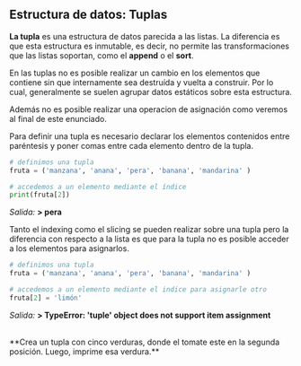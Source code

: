 ## Estructura de datos: Tuplas

**La tupla** es una estructura de datos parecida a las listas. La diferencia es que esta estructura es inmutable, es decir, no permite las transformaciones que las listas soportan, como el **append** o el **sort**. 

En las tuplas no es posible realizar un cambio en los elementos que contiene sin que internamente sea destruída y vuelta a construir. Por lo cual, generalmente se suelen agrupar datos estáticos sobre esta estructura.

Además no es posible realizar una operacion de asignación como veremos al final de este enunciado.

Para definir una tupla es necesario declarar los elementos contenidos entre paréntesis y poner comas entre cada elemento dentro de la tupla.

``` python
# definimos una tupla
fruta = ('manzana', 'anana', 'pera', 'banana', 'mandarina' )

# accedemos a un elemento mediante el índice
print(fruta[2])
``` 
_Salida:_
**> pera**

Tanto el indexing como el slicing se pueden realizar sobre una tupla pero la diferencia con respecto a la lista es que para la tupla no es posible acceder a los elementos para asignarlos.

``` python
# definimos una tupla
fruta = ('manzana', 'anana', 'pera', 'banana', 'mandarina' )

# accedemos a un elemento mediante el indice para asignarle otro
fruta[2] = 'limón'
``` 
_Salida:_
**> TypeError: 'tuple' object does not support item assignment**

<br>
**Crea un tupla con cinco verduras, donde el tomate este en la segunda posición. Luego, imprime esa verdura.**